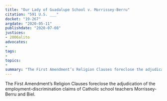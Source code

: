 ```yaml
---
title: "Our Lady of Guadalupe School v. Morrissey-Berru"
citation: "591 U.S. ___"
docket: "19-267"
argdate: "2020-05-11"
publishdate: "2020-07-08"
justices:
- 2006alito
advocates:
- 
tags:
- 
topics:
- 
summary: "The First Amendment’s Religion Clauses foreclose the adjudication of the employment-discrimination claims of Catholic school teachers Morrissey-Berru and Biel."
---
```

The First Amendment’s Religion Clauses foreclose the adjudication of the employment-discrimination claims of Catholic school teachers Morrissey-Berru and Biel.